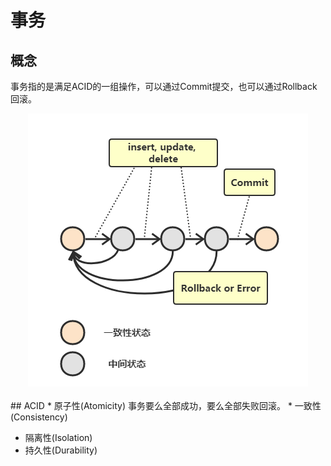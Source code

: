 # 事务
## 概念
事务指的是满足ACID的一组操作，可以通过Commit提交，也可以通过Rollback回滚。
<div align="center"><img src="../../resources/images/database/acid.png" ></div></br> 
## ACID
* 原子性(Atomicity)
事务要么全部成功，要么全部失败回滚。
* 一致性(Consistency)

* 隔离性(Isolation)
* 持久性(Durability)